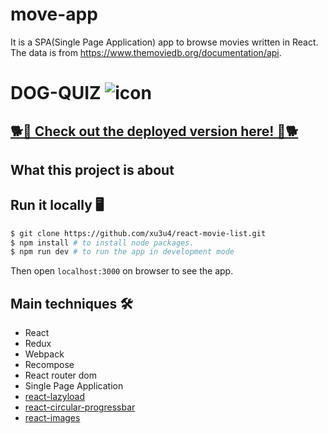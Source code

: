 # move-app
It is a SPA(Single Page Application) app to browse movies written in React.
The data is from https://www.themoviedb.org/documentation/api. 

#  DOG-QUIZ  ![icon]()
## [🐕🐩 Check out the deployed version here! 🐩🐕](https://dog-quiz.netlify.com)
## What this project is about




## Run it locally 🖥
```bash
$ git clone https://github.com/xu3u4/react-movie-list.git
$ npm install # to install node packages.
$ npm run dev # to run the app in development mode
```
Then open `localhost:3000` on browser to see the app.







## Main techniques 🛠
- React
- Redux
- Webpack
- Recompose
- React router dom
- Single Page Application
- [react-lazyload](https://github.com/jasonslyvia/react-lazyload)
- [react-circular-progressbar](https://github.com/iqnivek/react-circular-progressbar)
- [react-images](https://github.com/jossmac/react-images)


